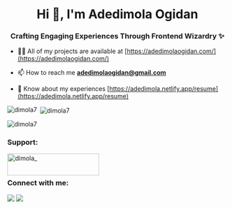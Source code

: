<h1 align="center">Hi 👋, I'm Adedimola Ogidan</h1>
<h3 align="center">Crafting Engaging Experiences Through Frontend Wizardry ✨</h3>

- 👨‍💻 All of my projects are available at [https://adedimolaogidan.com/](https://adedimolaogidan.com/)

- 📫 How to reach me **adedimolaogidan@gmail.com**

- 📄 Know about my experiences [https://adedimola.netlify.app/resume](https://adedimola.netlify.app/resume)

<p><img align="left" src="https://github-readme-stats.vercel.app/api/top-langs?username=dimola7&show_icons=true&locale=en&layout=compact&theme=onedark" alt="dimola7" /></p>

<p>&nbsp;<img align="center" src="https://github-readme-stats.vercel.app/api?username=dimola7&show_icons=true&locale=en&theme=onedark" alt="dimola7" /></p>

<p><img align="center" src="https://github-readme-streak-stats.herokuapp.com/?user=dimola7&theme=onedark" alt="dimola7" /></p>

<h3 align="left">Support:</h3>
<p><a href="https://www.buymeacoffee.com/dimola_"> <img align="left" src="https://cdn.buymeacoffee.com/buttons/v2/default-yellow.png" height="50" width="210" alt="dimola_" /></a></p><br><br>

<h3 align="left">Connect with me:</h3>

[![](https://img.shields.io/badge/twitter-12100E?style=for-the-badge&logo=twitter&logoColor=white)](https://twitter.com/dimola_) [![](https://img.shields.io/badge/linkedin-12100E?style=for-the-badge&logo=linkedin&logoColor=white)](https://www.linkedin.com/in/adedimola-ogidan/)
